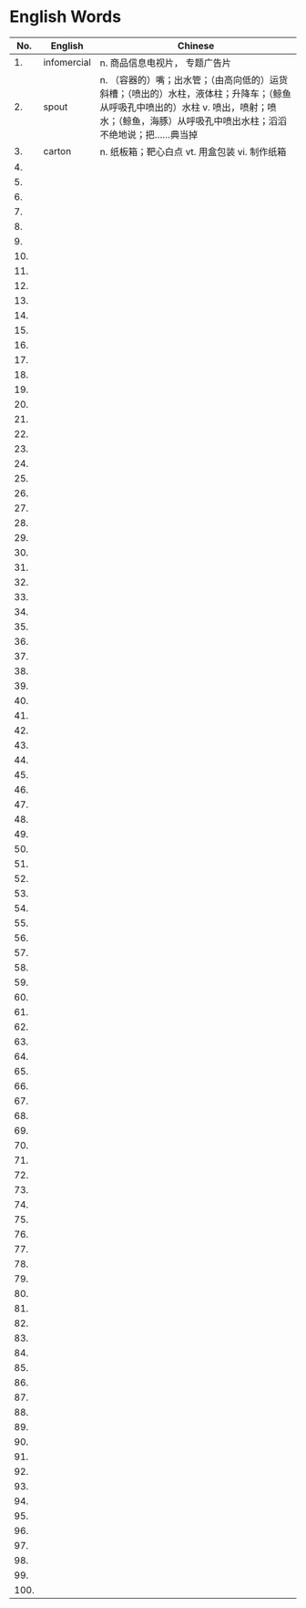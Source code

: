 

# English Words

| No. | English | Chinese |
| ------ | ------ | ------ |
| 1.  |  infomercial | n. 商品信息电视片， 专题广告片 |
| 2.  |   spout | n. （容器的）嘴；出水管；（由高向低的）运货斜槽；（喷出的）水柱，液体柱；升降车；（鲸鱼从呼吸孔中喷出的）水柱 v. 喷出，喷射；喷水；（鲸鱼，海豚）从呼吸孔中喷出水柱；滔滔不绝地说；把……典当掉 |
| 3.  |   carton | n. 纸板箱；靶心白点 vt. 用盒包装 vi. 制作纸箱 |
| 4.  |   |  |
| 5.  |   |  |
| 6.  |   |  |
| 7.  |   |  |
| 8.  |   |  |
| 9.  |   |  |
| 10.  |   |  |
| 11.  |   |  |
| 12.  |   |  |
| 13.  |   |  |
| 14.  |   |  |
| 15.  |   |  |
| 16.  |   |  |
| 17.  |   |  |
| 18.  |   |  |
| 19.  |   |  |
| 20.  |   |  |
| 21.  |   |  |
| 22.  |   |  |
| 23.  |   |  |
| 24.  |   |  |
| 25.  |   |  |
| 26.  |   |  |
| 27.  |   |  |
| 28.  |   |  |
| 29.  |   |  |
| 30.  |   |  |
| 31.  |   |  |
| 32.  |   |  |
| 33.  |   |  |
| 34.  |   |  |
| 35.  |   |  |
| 36.  |   |  |
| 37.  |   |  |
| 38.  |   |  |
| 39.  |   |  |
| 40.  |   |  |
| 41.  |   |  |
| 42.  |   |  |
| 43.  |   |  |
| 44.  |   |  |
| 45.  |   |  |
| 46.  |   |  |
| 47.  |   |  |
| 48.  |   |  |
| 49.  |   |  |
| 50.  |   |  |
| 51.  |   |  |
| 52.  |   |  |
| 53.  |   |  |
| 54.  |   |  |
| 55.  |   |  |
| 56.  |   |  |
| 57.  |   |  |
| 58.  |   |  |
| 59.  |   |  |
| 60.  |   |  |
| 61.  |   |  |
| 62.  |   |  |
| 63.  |   |  |
| 64.  |   |  |
| 65.  |   |  |
| 66.  |   |  |
| 67.  |   |  |
| 68.  |   |  |
| 69.  |   |  |
| 70.  |   |  |
| 71.  |   |  |
| 72.  |   |  |
| 73.  |   |  |
| 74.  |   |  |
| 75.  |   |  |
| 76.  |   |  |
| 77.  |   |  |
| 78.  |   |  |
| 79.  |   |  |
| 80.  |   |  |
| 81.  |   |  |
| 82.  |   |  |
| 83.  |   |  |
| 84.  |   |  |
| 85.  |   |  |
| 86.  |   |  |
| 87.  |   |  |
| 88.  |   |  |
| 89.  |   |  |
| 90.  |   |  |
| 91.  |   |  |
| 92.  |   |  |
| 93.  |   |  |
| 94.  |   |  |
| 95.  |   |  |
| 96.  |   |  |
| 97.  |   |  |
| 98.  |   |  |
| 99.  |   |  |
| 100.  |   |  |
